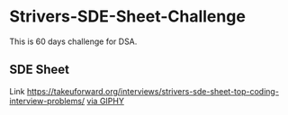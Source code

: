 # Strivers-SDE-Sheet-Challenge
This is 60 days challenge for DSA.
## SDE Sheet 
Link https://takeuforward.org/interviews/strivers-sde-sheet-top-coding-interview-problems/
[via GIPHY](https://giphy.com/gifs/thecodingspacerd-code-coding-eatsleepcode-VTtANKl0beDFQRLDTh)
